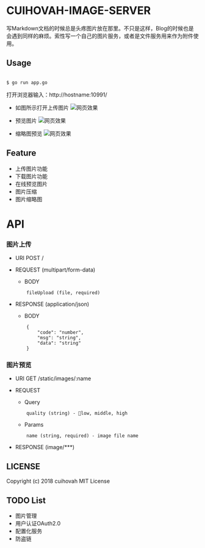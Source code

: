 # CUIHOVAH-IMAGE-SERVER
写Markdown文档的时候总是头疼图片放在那里。不只是这样，Blog的时候也是会遇到同样的麻烦。索性写一个自己的图片服务，或者是文件服务用来作为附件使用。

## Usage

```shell

$ go run app.go
```

打开浏览器输入：http://hostname:10991/

- 如图所示打开上传图片
![网页效果](http://47.88.49.197:10991/static/images/d3c4e771a49d5637d8163817db843d68)

- 预览图片
![网页效果](http://47.88.49.197:10991/static/images/9381ef6c634168838405d8c31128a20a)

- 缩略图预览
![网页效果](http://47.88.49.197:10991/static/images/9381ef6c634168838405d8c31128a20a?quality=low)

## Feature

- 上传图片功能
- 下载图片功能
- 在线预览图片
- 图片压缩
- 图片缩略图

# API

### 图片上传
- URI POST / 
- REQUEST (multipart/form-data)
    + BODY
    
    ```
        fileUpload (file, required)
    ```

- RESPONSE (application/json)
    + BODY
    
    ```
        {
            "code": "number",
            "msg": "string",
            "data": "string"
        }
    ```

### 图片预览
- URI GET /static/images/:name 
- REQUEST
    + Query
    ```
        quality (string) - low, middle, high
    ```

    + Params
    ```
        name (string, required) - image file name
    ```

- RESPONSE (image/***)

## LICENSE
Copyright (c) 2018 cuihovah MIT License

## TODO List

- 图片管理
- 用户认证OAuth2.0
- 配置化服务
- 防盗链